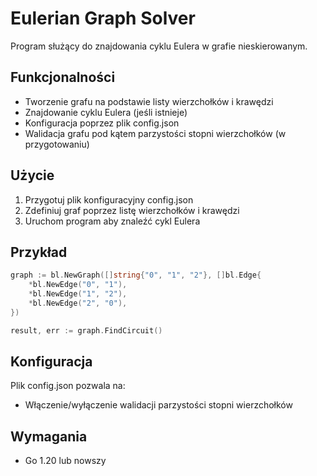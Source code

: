
# Eulerian Graph Solver

Program służący do znajdowania cyklu Eulera w grafie nieskierowanym.

## Funkcjonalności

- Tworzenie grafu na podstawie listy wierzchołków i krawędzi
- Znajdowanie cyklu Eulera (jeśli istnieje)
- Konfiguracja poprzez plik config.json
- Walidacja grafu pod kątem parzystości stopni wierzchołków (w przygotowaniu)

## Użycie

1. Przygotuj plik konfiguracyjny config.json
2. Zdefiniuj graf poprzez listę wierzchołków i krawędzi
3. Uruchom program aby znaleźć cykl Eulera

## Przykład

```go
graph := bl.NewGraph([]string{"0", "1", "2"}, []bl.Edge{
    *bl.NewEdge("0", "1"),
    *bl.NewEdge("1", "2"), 
    *bl.NewEdge("2", "0"),
})

result, err := graph.FindCircuit()
```

## Konfiguracja

Plik config.json pozwala na:
- Włączenie/wyłączenie walidacji parzystości stopni wierzchołków

## Wymagania

- Go 1.20 lub nowszy